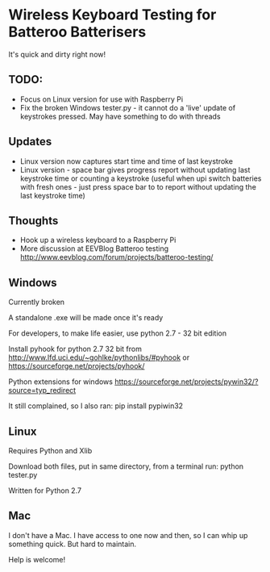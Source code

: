 # Wireless Keyboard Testing for Batteroo Batterisers

It's quick and dirty right now! 

TODO: 
-------
- Focus on Linux version for use with Raspberry Pi
- Fix the broken Windows tester.py - it cannot do a 'live' update of keystrokes pressed. May have something to do with threads

Updates
--------
- Linux version now captures start time and time of last keystroke
- Linux version - space bar gives progress report without updating last keystroke time or counting a keystroke (useful when upi switch batteries with fresh ones - just press space bar to to report without updating the last keystroke time)

Thoughts
---------
- Hook up a wireless keyboard to a Raspberry Pi
- More discussion at EEVBlog Batteroo testing http://www.eevblog.com/forum/projects/batteroo-testing/

Windows
--------
Currently broken

A standalone .exe will be made once it's ready

For developers, to make life easier, use python 2.7 - 32 bit edition

Install pyhook for python 2.7 32 bit from http://www.lfd.uci.edu/~gohlke/pythonlibs/#pyhook or https://sourceforge.net/projects/pyhook/

Python extensions for windows https://sourceforge.net/projects/pywin32/?source=typ_redirect

It still complained, so I also ran: pip install pypiwin32


Linux
-------
Requires Python and Xlib

Download both files, put in same directory, from a terminal run: python tester.py

Written for Python 2.7

Mac
-----

I don't have a Mac. I have access to one now and then, so I can whip up something quick. But hard to maintain. 

Help is welcome!
